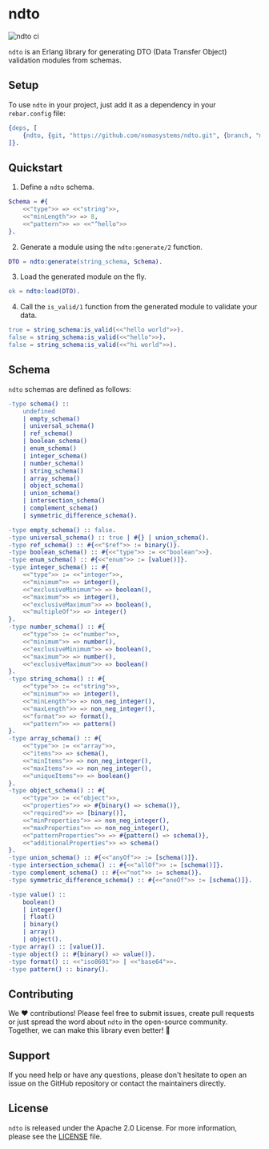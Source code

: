 # ndto
![ndto ci](https://github.com/nomasystems/ndto/actions/workflows/ci.yml/badge.svg)

`ndto` is an Erlang library for generating DTO (Data Transfer Object) validation modules from schemas.

## Setup

To use `ndto` in your project, just add it as a dependency in your `rebar.config` file:

```erl
{deps, [
    {ndto, {git, "https://github.com/nomasystems/ndto.git", {branch, "main"}}}
]}.
```

## Quickstart

1. Define a `ndto` schema.
```erl
Schema = #{
    <<"type">> => <<"string">>,
    <<"minLength">> => 8,
    <<"pattern">> => <<"^hello">>
}.
```

2. Generate a module using the `ndto:generate/2` function.
```erl
DTO = ndto:generate(string_schema, Schema).
```

3. Load the generated module on the fly.
```erl
ok = ndto:load(DTO).
```

4. Call the `is_valid/1` function from the generated module to validate your data.
```erl
true = string_schema:is_valid(<<"hello world">>).
false = string_schema:is_valid(<<"hello">>).
false = string_schema:is_valid(<<"hi world">>).
```
## Schema

`ndto` schemas are defined as follows:
```erl
-type schema() ::
    undefined
    | empty_schema()
    | universal_schema()
    | ref_schema()
    | boolean_schema()
    | enum_schema()
    | integer_schema()
    | number_schema()
    | string_schema()
    | array_schema()
    | object_schema()
    | union_schema()
    | intersection_schema()
    | complement_schema()
    | symmetric_difference_schema().

-type empty_schema() :: false.
-type universal_schema() :: true | #{} | union_schema().
-type ref_schema() :: #{<<"$ref">> := binary()}.
-type boolean_schema() :: #{<<"type">> := <<"boolean">>}.
-type enum_schema() :: #{<<"enum">> := [value()]}.
-type integer_schema() :: #{
    <<"type">> := <<"integer">>,
    <<"minimum">> => integer(),
    <<"exclusiveMinimum">> => boolean(),
    <<"maximum">> => integer(),
    <<"exclusiveMaximum">> => boolean(),
    <<"multipleOf">> => integer()
}.
-type number_schema() :: #{
    <<"type">> := <<"number">>,
    <<"minimum">> => number(),
    <<"exclusiveMinimum">> => boolean(),
    <<"maximum">> => number(),
    <<"exclusiveMaximum">> => boolean()
}.
-type string_schema() :: #{
    <<"type">> := <<"string">>,
    <<"minimum">> => integer(),
    <<"minLength">> => non_neg_integer(),
    <<"maxLength">> => non_neg_integer(),
    <<"format">> => format(),
    <<"pattern">> => pattern()
}.
-type array_schema() :: #{
    <<"type">> := <<"array">>,
    <<"items">> => schema(),
    <<"minItems">> => non_neg_integer(),
    <<"maxItems">> => non_neg_integer(),
    <<"uniqueItems">> => boolean()
}.
-type object_schema() :: #{
    <<"type">> := <<"object">>,
    <<"properties">> => #{binary() => schema()},
    <<"required">> => [binary()],
    <<"minProperties">> => non_neg_integer(),
    <<"maxProperties">> => non_neg_integer(),
    <<"patternProperties">> => #{pattern() => schema()},
    <<"additionalProperties">> => schema()
}.
-type union_schema() :: #{<<"anyOf">> := [schema()]}.
-type intersection_schema() :: #{<<"allOf">> := [schema()]}.
-type complement_schema() :: #{<<"not">> := schema()}.
-type symmetric_difference_schema() :: #{<<"oneOf">> := [schema()]}.

-type value() ::
    boolean()
    | integer()
    | float()
    | binary()
    | array()
    | object().
-type array() :: [value()].
-type object() :: #{binary() => value()}.
-type format() :: <<"iso8601">> | <<"base64">>.
-type pattern() :: binary().
```

## Contributing

We :heart: contributions! Please feel free to submit issues, create pull requests or just spread the word about `ndto` in the open-source community. Together, we can make this library even better! :muscle:

## Support

If you need help or have any questions, please don't hesitate to open an issue on the GitHub repository or contact the maintainers directly.

## License

`ndto` is released under the Apache 2.0 License. For more information, please see the [LICENSE](LICENSE) file.
